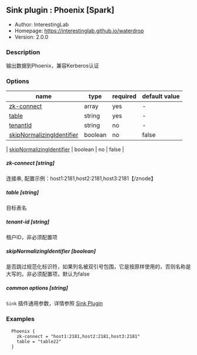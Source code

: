 ## Sink plugin : Phoenix [Spark]

* Author: InterestingLab
* Homepage: https://interestinglab.github.io/waterdrop
* Version: 2.0.0

### Description

输出数据到Phoenix，兼容Kerberos认证

### Options

| name | type | required | default value |
| --- | --- | --- | --- |
| [zk-connect](#zk-connect-string) | array | yes | - |
| [table](#table-string) | string | yes | - |
| [tenantId](#tenant-id-string) | string | no | - |
| [skipNormalizingIdentifier](#skipNormalizingIdentifier-boolean) | boolean | no | false |

| [skipNormalizingIdentifier](#skip-normalizing-identifier-boolean) | boolean | no | false |

##### zk-connect [string]

连接串, 配置示例：host1:2181,host2:2181,host3:2181【/znode】

##### table [string]

目标表名

##### tenant-id [string]

租户ID，非必须配置项

##### skipNormalizingIdentifier [boolean]

是否跳过规范化标识符，如果列名被双引号包围，它是按原样使用的，否则名称是大写的。非必须配置项，默认为false

##### common options [string]

`Sink` 插件通用参数，详情参照 [Sink Plugin](/zh-cn/v2/spark/configuration/sink-plugins/)

### Examples

```
  Phoenix {
    zk-connect = "host1:2181,host2:2181,host3:2181"
    table = "table22"
  }
```

